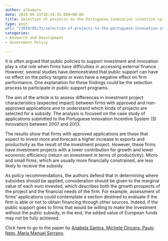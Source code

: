 ```yaml
---
author: albuquru
date: 2019-05-31T16:24:35.000+00:00
title: Selection of projects to the Portuguese innovation incentive system
type: post
url: "/2019/05/31/selection-of-projects-to-the-portuguese-innovation-incentive-system/"
categories:
- Research and Development
- Government Policy

---
```

It is often argued that public policies to support investment and innovation play a vital role when firms have difficulties in accessing external finance. However, several studies have demonstrated that public support can have no effect on the policy targets or even have a negative effect on firm performance. One explanation for these findings could be the selection process to participate in public support programs.

The aim of the article is to assess differences in investment project characteristics (expected impact) between firms with approved and non-approved applications and to understand which kinds of projects are selected for a subsidy. The analysis is focused on the case study of applications submitted to the Portuguese Innovation Incentive System (SI Innovation) between 2007 and 2013.

The results show that firms with approved applications are those that expect to invest more and forecast a higher increase in exports and productivity as the result of the investment project. However, these firms have investment projects with a lower contribution for growth and lower economic efficiency (return on investment in terms of productivity). Micro and small firms, which are usually more financially constrained, are less likely to receive the subsidy.

As policy recommendations, the authors defend that in determining where subsidies should be applied, consideration should be given to the marginal value of each euro invested, which describes both the growth prospects of the project and the financial needs of the firm. For example, assessment of firms’ applications could contemplate a section destined to evaluate if the firm is able or not to obtain financing through other sources. Indeed, if the public support goes to firms that would be willing to make the investment without the public subsidy, in the end, the added value of European funds may not be fully achieved.

Click here to go to the paper by [Anabela Santos, Michele Cincera, Paulo Neto, Maria Manuel Serrano](https://link.springer.com/article/10.1007/s10258-019-00159-y).